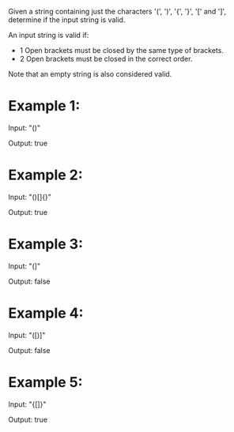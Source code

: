 ﻿﻿﻿﻿﻿﻿﻿﻿﻿﻿﻿﻿﻿﻿﻿﻿Given a string containing just the characters '(', ')', '{', '}', '[' and ']', determine if the input string is valid.An input string is valid if:  -  1  Open brackets must be closed by the same type of brackets.  -  2  Open brackets must be closed in the correct order.Note that an empty string is also considered valid.# Example 1:Input: "()"Output: true# Example 2:Input: "()[]{}"Output: true# Example 3:Input: "(]"Output: false# Example 4:Input: "([)]"Output: false# Example 5:Input: "{[]}"Output: true